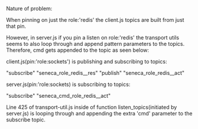 Nature of problem:

When pinning on just the role:'redis' the client.js topics are built from just that pin.

However, in server.js if you pin a listen on role:'redis' the transport utils seems to also loop through and append
pattern parameters to the topics. Therefore, cmd gets appended to the topic as seen below:

client.js(pin:'role:sockets') is publishing and subscribing to topics:

"subscribe" "seneca_role_redis__res"
"publish" "seneca_role_redis__act"

server.js(pin:'role:sockets) is subscribing to topics:

"subscribe" "seneca_cmd_role_redis__act"

Line 425 of transport-util.js inside of function listen_topics(initiated by server.js) is looping through and appending 
the extra 'cmd' parameter to the subscribe topic.
